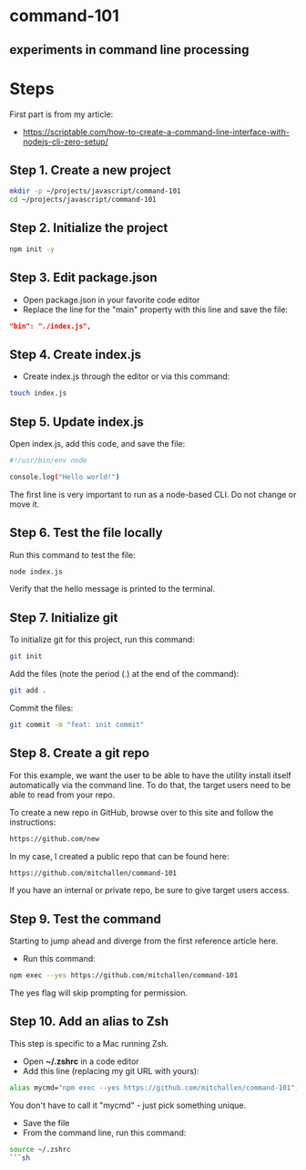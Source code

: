 command-101
==

experiments in command line processing
--

# Steps 

First part is from my article:

* https://scriptable.com/how-to-create-a-command-line-interface-with-nodejs-cli-zero-setup/

## Step 1. Create a new project

```sh
mkdir -p ~/projects/javascript/command-101
cd ~/projects/javascript/command-101
```

## Step 2. Initialize the project

```sh
npm init -y
```

## Step 3. Edit package.json

* Open package.json in your favorite code editor
* Replace the line for the "main" property with this line and save the file:

```json
"bin": "./index.js",
```

## Step 4. Create index.js
* Create index.js through the editor or via this command:

```sh
touch index.js
```

## Step 5. Update index.js
Open index.js, add this code, and save the file:

```sh
#!/usr/bin/env node

console.log("Hello world!")
```

The first line is very important to run as a node-based CLI.  Do not change or move it.

## Step 6. Test the file locally

Run this command to test the file:

```sh
node index.js
```

Verify that the hello message is printed to the terminal.

## Step 7. Initialize git
To initialize git for this project, run this command:

```sh
git init 
```

Add the files (note the period (.) at the end of the command):

```sh
git add .
```
Commit the files:

```sh
git commit -m "feat: init commit"
```

## Step 8. Create a git repo

For this example, we want the user to be able to have the utility install itself automatically via the command line. To do that, the target users need to be able to read from your repo.  

To create a new repo in GitHub, browse over to this site and follow the instructions:

```sh
https://github.com/new
```

In my case, I created a public repo that can be found here:

```sh
https://github.com/mitchallen/command-101
```

If you have an internal or private repo, be sure to give target users access.

## Step 9. Test the command

Starting to jump ahead and diverge from the first reference article here.

* Run this command:

```sh
npm exec --yes https://github.com/mitchallen/command-101
```

The yes flag will skip prompting for permission.

## Step 10. Add an alias to Zsh

This step is specific to a Mac running Zsh.

* Open **~/.zshrc** in a code editor
* Add this line (replacing my git URL with yours):

```sh
alias mycmd="npm exec --yes https://github.com/mitchallen/command-101";
```

You don't have to call it "mycmd" - just pick something unique.

* Save the file
* From the command line, run this command:

```sh
source ~/.zshrc
```sh